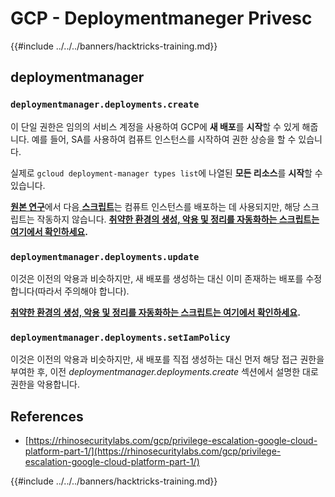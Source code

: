 # GCP - Deploymentmaneger Privesc

{{#include ../../../banners/hacktricks-training.md}}

## deploymentmanager

### `deploymentmanager.deployments.create`

이 단일 권한은 임의의 서비스 계정을 사용하여 GCP에 **새 배포**를 **시작**할 수 있게 해줍니다. 예를 들어, SA를 사용하여 컴퓨트 인스턴스를 시작하여 권한 상승을 할 수 있습니다.

실제로 `gcloud deployment-manager types list`에 나열된 **모든 리소스**를 **시작**할 수 있습니다.

[**원본 연구**](https://rhinosecuritylabs.com/gcp/privilege-escalation-google-cloud-platform-part-1/)에서 다음[ **스크립트**](https://github.com/RhinoSecurityLabs/GCP-IAM-Privilege-Escalation/blob/master/ExploitScripts/deploymentmanager.deployments.create.py)는 컴퓨트 인스턴스를 배포하는 데 사용되지만, 해당 스크립트는 작동하지 않습니다. [**취약한 환경의 생성, 악용 및 정리를 자동화하는 스크립트는 여기에서 확인하세요**](https://github.com/carlospolop/gcp_privesc_scripts/blob/main/tests/1-deploymentmanager.deployments.create.sh)**.**

### `deploymentmanager.deployments.update`

이것은 이전의 악용과 비슷하지만, 새 배포를 생성하는 대신 이미 존재하는 배포를 수정합니다(따라서 주의해야 합니다).

[**취약한 환경의 생성, 악용 및 정리를 자동화하는 스크립트는 여기에서 확인하세요**](https://github.com/carlospolop/gcp_privesc_scripts/blob/main/tests/e-deploymentmanager.deployments.update.sh)**.**

### `deploymentmanager.deployments.setIamPolicy`

이것은 이전의 악용과 비슷하지만, 새 배포를 직접 생성하는 대신 먼저 해당 접근 권한을 부여한 후, 이전 _deploymentmanager.deployments.create_ 섹션에서 설명한 대로 권한을 악용합니다.

## References

- [https://rhinosecuritylabs.com/gcp/privilege-escalation-google-cloud-platform-part-1/](https://rhinosecuritylabs.com/gcp/privilege-escalation-google-cloud-platform-part-1/)

{{#include ../../../banners/hacktricks-training.md}}
